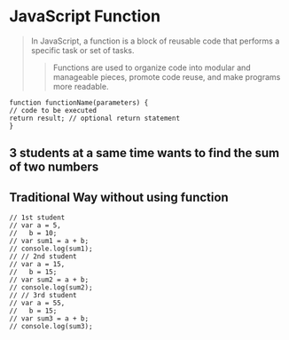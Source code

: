 # JavaScript Function
> In JavaScript, a function is a block of reusable code that performs a specific task or set of tasks.
>> Functions are used to organize code into modular and manageable pieces, promote code reuse, and make programs more readable.
```
function functionName(parameters) {
// code to be executed
return result; // optional return statement
}
```
## 3 students at a same time wants to find the sum of two numbers
## Traditional Way without using function
``` 
// 1st student
// var a = 5,
//   b = 10;
// var sum1 = a + b;
// console.log(sum1);
// // 2nd student
// var a = 15,
//   b = 15;
// var sum2 = a + b;
// console.log(sum2);
// // 3rd student
// var a = 55,
//   b = 15;
// var sum3 = a + b;
// console.log(sum3);
```
